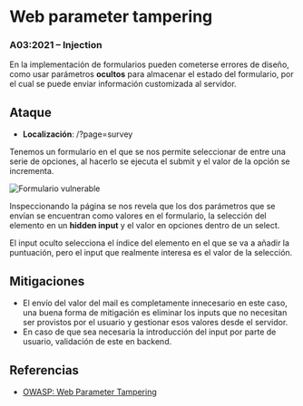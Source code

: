 # Web parameter tampering
### A03:2021 – Injection

En la implementación de formularios pueden cometerse errores de diseño, como usar parámetros **ocultos** para almacenar el estado del formulario,
por el cual se puede enviar información customizada al servidor.

## Ataque

- **Localización**: /?page=survey

Tenemos un formulario en el que se nos permite seleccionar de entre una serie de opciones, al hacerlo se ejecuta el submit y el valor de la opción se incrementa.

![Formulario vulnerable](options.png)

Inspeccionando la página se nos revela que los dos parámetros que se envían se encuentran como valores en el formulario, la selección del elemento en un **hidden input** y el valor en opciones dentro de un select.

El input oculto selecciona el índice del elemento en el que se va a añadir la puntuación, pero el input que realmente interesa es el valor de la selección.

## Mitigaciones

- El envío del valor del mail es completamente innecesario en este caso, una buena forma de mitigación es eliminar los inputs que no necesitan ser provistos por el usuario y gestionar esos valores desde el servidor.
- En caso de que sea necesaria la introducción del input por parte de usuario, validación de este en backend.

## Referencias
- [OWASP: Web Parameter Tampering](https://owasp.org/www-community/attacks/Web_Parameter_Tampering)